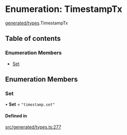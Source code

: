 # Enumeration: TimestampTx

[generated/types](../wiki/generated.types).TimestampTx

## Table of contents

### Enumeration Members

- [Set](../wiki/generated.types.TimestampTx#set)

## Enumeration Members

### Set

• **Set** = ``"timestamp.set"``

#### Defined in

[src/generated/types.ts:277](https://github.com/PolymeshAssociation/polymesh-private-sdk/blob/2c6aa0b4/src/generated/types.ts#L277)
